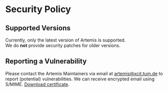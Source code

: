 # Security Policy

## Supported Versions

Currently, only the latest version of Artemis is supported.  
We do **not** provide security patches for older versions.

## Reporting a Vulnerability

Please contact the Artemis Maintainers via email at artemis@xcit.tum.de to report (potential) vulnerabilities.
We can receive encrypted email using S/MIME. [Download certificate](.github/artemis_xcit.tum.de.pem).

